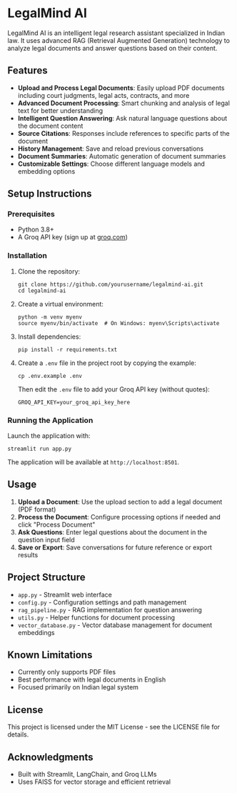 # LegalMind AI

LegalMind AI is an intelligent legal research assistant specialized in Indian law. It uses advanced RAG (Retrieval Augmented Generation) technology to analyze legal documents and answer questions based on their content.

## Features

- **Upload and Process Legal Documents**: Easily upload PDF documents including court judgments, legal acts, contracts, and more
- **Advanced Document Processing**: Smart chunking and analysis of legal text for better understanding
- **Intelligent Question Answering**: Ask natural language questions about the document content
- **Source Citations**: Responses include references to specific parts of the document
- **History Management**: Save and reload previous conversations
- **Document Summaries**: Automatic generation of document summaries
- **Customizable Settings**: Choose different language models and embedding options

## Setup Instructions

### Prerequisites

- Python 3.8+
- A Groq API key (sign up at [groq.com](https://groq.com))

### Installation

1. Clone the repository:
   ```
   git clone https://github.com/yourusername/legalmind-ai.git
   cd legalmind-ai
   ```

2. Create a virtual environment:
   ```
   python -m venv myenv
   source myenv/bin/activate  # On Windows: myenv\Scripts\activate
   ```

3. Install dependencies:
   ```
   pip install -r requirements.txt
   ```

4. Create a `.env` file in the project root by copying the example:
   ```
   cp .env.example .env
   ```
   Then edit the `.env` file to add your Groq API key (without quotes):
   ```
   GROQ_API_KEY=your_groq_api_key_here
   ```

### Running the Application

Launch the application with:
```
streamlit run app.py
```

The application will be available at `http://localhost:8501`.

## Usage

1. **Upload a Document**: Use the upload section to add a legal document (PDF format)
2. **Process the Document**: Configure processing options if needed and click "Process Document"
3. **Ask Questions**: Enter legal questions about the document in the question input field
4. **Save or Export**: Save conversations for future reference or export results

## Project Structure

- `app.py` - Streamlit web interface
- `config.py` - Configuration settings and path management
- `rag_pipeline.py` - RAG implementation for question answering
- `utils.py` - Helper functions for document processing
- `vector_database.py` - Vector database management for document embeddings

## Known Limitations

- Currently only supports PDF files
- Best performance with legal documents in English
- Focused primarily on Indian legal system

## License

This project is licensed under the MIT License - see the LICENSE file for details.

## Acknowledgments

- Built with Streamlit, LangChain, and Groq LLMs
- Uses FAISS for vector storage and efficient retrieval